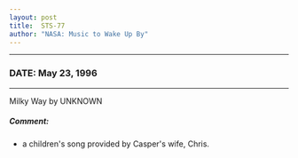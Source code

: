 ```yaml
---
layout: post
title:  STS-77
author: "NASA: Music to Wake Up By"
---
```


----
### DATE: May 23, 1996
----
Milky Way by UNKNOWN

##### Comment:
* a children's song provided by Casper's wife, Chris.
